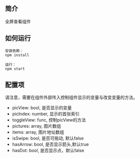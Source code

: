 ## 简介
全屏查看组件

## 如何运行

```
安装依赖：
npm install

运行：
npm start
```

## 配置项

请注意，需要在组件外部传入控制组件显示的变量与改变变量的方法。

+ picView: bool, 是否显示的变量
+ picIndex: number, 显示的首张索引
+ toggleView: func, 控制picView的方法
+ pictures: array, 图片数组
+ items: array, 图片地址数组
+ isSwipe: bool, 是否可拖动, 默认false
+ hasArrow: bool, 是否显示箭头,默认true
+ hasDot: bool, 是否显示点，默认false
